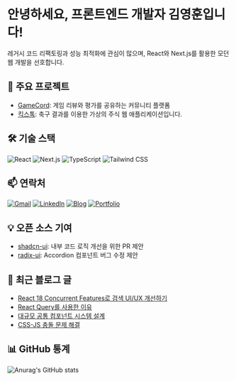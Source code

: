 # 안녕하세요, 프론트엔드 개발자 김영훈입니다!

레거시 코드 리팩토링과 성능 최적화에 관심이 많으며, React와 Next.js를 활용한 모던 웹 개발을 선호합니다.

## 🚀 주요 프로젝트

- [GameCord](https://github.com/joseph0926/GameCord): 게임 리뷰와 평가를 공유하는 커뮤니티 플랫폼
- [킥스톡](https://github.com/joseph0926/kick-stock): 축구 결과를 이용한 가상의 주식 웹 애플리케이션입니다.

## 🛠 기술 스택

![React](https://img.shields.io/badge/React-61DAFB?style=flat&logo=react&logoColor=white)
![Next.js](https://img.shields.io/badge/Next.js-000000?style=flat&logo=nextdotjs&logoColor=white)
![TypeScript](https://img.shields.io/badge/TypeScript-3178C6?style=flat&logo=typescript&logoColor=white)
![Tailwind CSS](https://img.shields.io/badge/Tailwind%20CSS-38B2AC?style=flat&logo=tailwindcss&logoColor=white)

## 📫 연락처

[![Gmail](https://img.shields.io/badge/Gmail-D14836?style=flat&logo=gmail&logoColor=white)](mailto:rkekqmf0926@gmail.com)
[![LinkedIn](https://img.shields.io/badge/LinkedIn-0A66C2?style=flat&logo=linkedin&logoColor=white)](https://www.linkedin.com/in/joseph0926)
[![Blog](https://img.shields.io/badge/Blog-FF5722?style=flat&logo=blogger&logoColor=white)](https://joseph0926.tistory.com)
[![Portfolio](https://img.shields.io/badge/Portfolio-000000?style=flat&logo=vercel&logoColor=white)](https://joseph0926-portfolio.vercel.app)

## 💡 오픈 소스 기여

- [shadcn-ui](https://github.com/shadcn-ui/ui/pull/4745): 내부 코드 로직 개선을 위한 PR 제안
- [radix-ui](https://github.com/radix-ui/primitives/issues/2832#issuecomment-2327829491): Accordion 컴포넌트 버그 수정 제안

## 📝 최근 블로그 글

- [React 18 Concurrent Features로 검색 UI/UX 개선하기](https://joseph0926-portfolio.vercel.app/blogs/7)
- [React Query를 사용한 이유](https://joseph0926.tistory.com/114)
- [대규모 공통 컴포넌트 시스템 설계](https://joseph0926.tistory.com/117)
- [CSS-JS 충돌 문제 해결](https://joseph0926.tistory.com/116)

## 📊 GitHub 통계

![Anurag's GitHub stats](https://github-readme-stats.vercel.app/api?username=joseph0926&show_icons=true&theme=radical)

